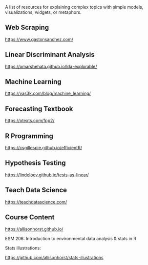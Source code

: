 A list of resources for explaining complex topics with simple models, visualizations, widgets, or metaphors. 


## Web Scraping

https://www.gastonsanchez.com/

## Linear Discriminant Analysis

https://omarshehata.github.io/lda-explorable/

## Machine Learning

https://vas3k.com/blog/machine_learning/

## Forecasting Textbook

https://otexts.com/fpp2/

## R Programming

https://csgillespie.github.io/efficientR/


## Hypothesis Testing

https://lindeloev.github.io/tests-as-linear/

## Teach Data Science

https://teachdatascience.com/



## Course Content

https://allisonhorst.github.io/

ESM 206: Introduction to environmental data analysis & stats in R

Stats illustrations: 

https://github.com/allisonhorst/stats-illustrations

